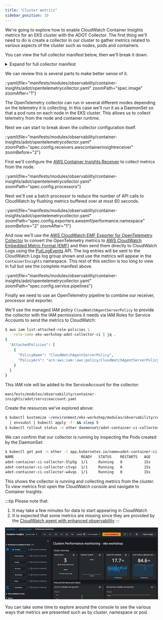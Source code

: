 ```yaml
---
title: "Cluster metrics"
sidebar_position: 10
---
```


We're going to explore how to enable CloudWatch Container Insights metrics for an EKS cluster with the ADOT Collector. The first thing we'll need to do is create a collector in our cluster to gather metrics related to various aspects of the cluster such as nodes, pods and containers.

You can view the full collector manifest below, then we'll break it down.

<details>
  <summary>Expand for full collector manifest</summary>

::yaml{file="manifests/modules/observability/container-insights/adot/opentelemetrycollector.yaml"}

</details>

We can review this is several parts to make better sense of it.

::yaml{file="manifests/modules/observability/container-insights/adot/opentelemetrycollector.yaml" zoomPath="spec.image" zoomAfter="1"}

The OpenTelemetry collector can run in several different modes depending on the telemetry it is collecting. In this case we'll run it as a DaemonSet so that a pod runs on each node in the EKS cluster. This allows us to collect telemetry from the node and container runtime.

Next we can start to break down the collector configuration itself.

::yaml{file="manifests/modules/observability/container-insights/adot/opentelemetrycollector.yaml" zoomPath="spec.config.receivers.awscontainerinsightreceiver" zoomBefore="2"}

First we'll configure the [AWS Container Insights Receiver](https://github.com/open-telemetry/opentelemetry-collector-contrib/blob/9da7fea0097b991b771e0999bc4cd930edb221e2/receiver/awscontainerinsightreceiver/README.md) to collect metrics from the node.

::yaml{file="manifests/modules/observability/container-insights/adot/opentelemetrycollector.yaml" zoomPath="spec.config.processors"}

Next we'll use a batch processor to reduce the number of API calls to CloudWatch by flushing metrics buffered over at most 60 seconds.

::yaml{file="manifests/modules/observability/container-insights/adot/opentelemetrycollector.yaml" zoomPath="spec.config.exporters.awsemf/performance.namespace" zoomBefore="2" zoomAfter="1"}

And now we'll use the [AWS CloudWatch EMF Exporter for OpenTelemetry Collector](https://github.com/open-telemetry/opentelemetry-collector-contrib/blob/main/exporter/awsemfexporter/README.md) to convert the OpenTelemetry metrics to [AWS CloudWatch Embedded Metric Format (EMF)](https://docs.aws.amazon.com/AmazonCloudWatch/latest/monitoring/CloudWatch_Embedded_Metric_Format_Specification.html) and then send them directly to CloudWatch Logs using the [PutLogEvents](https://docs.aws.amazon.com/AmazonCloudWatchLogs/latest/APIReference/API_PutLogEvents.html) API. The log entries will be sent to the CloudWatch Logs log group shown and use the metrics will appear in the `ContainerInsights` namespace. This rest of this section is too long to view in full but see the complete manifest above.

::yaml{file="manifests/modules/observability/container-insights/adot/opentelemetrycollector.yaml" zoomPath="spec.config.service.pipelines"}

Finally we need to use an OpenTelemetry pipeline to combine our receiver, processor and exporter.

We'll use the managed IAM policy `CloudWatchAgentServerPolicy` to provide the collector with the IAM permissions it needs via IAM Roles for Service Accounts to send the metrics to CloudWatch:

```bash
$ aws iam list-attached-role-policies \
  --role-name eks-workshop-adot-collector-ci | jq .
{
  "AttachedPolicies": [
    {
      "PolicyName": "CloudWatchAgentServerPolicy",
      "PolicyArn": "arn:aws:iam::aws:policy/CloudWatchAgentServerPolicy"
    }
  ]
}
```

This IAM role will be added to the ServiceAccount for the collector:

```file
manifests/modules/observability/container-insights/adot/serviceaccount.yaml
```

Create the resources we've explored above:

```bash
$ kubectl kustomize ~/environment/eks-workshop/modules/observability/container-insights/adot \
  | envsubst | kubectl apply -f- && sleep 5
$ kubectl rollout status -n other daemonset/adot-container-ci-collector --timeout=120s
```

We can confirm that our collector is running by inspecting the Pods created by the DaemonSet:

```bash hook=metrics
$ kubectl get pod -n other -l app.kubernetes.io/name=adot-container-ci-collector
NAME                               READY   STATUS    RESTARTS   AGE
adot-container-ci-collector-5lp5g  1/1     Running   0          15s
adot-container-ci-collector-ctvgs  1/1     Running   0          15s
adot-container-ci-collector-w4vqs  1/1     Running   0          15s
```

This shows the collector is running and collecting metrics from the cluster. To view metrics first open the CloudWatch console and navigate to Container Insights:

:::tip
Please note that:

1. It may take a few minutes for data to start appearing in CloudWatch
2. It is expected that some metrics are missing since they are provided by the [CloudWatch agent with enhanced observability](https://docs.aws.amazon.com/AmazonCloudWatch/latest/monitoring/Container-Insights-EKS-agent.html)
   :::

<ConsoleButton url="https://console.aws.amazon.com/cloudwatch/home#container-insights:performance/EKS:Cluster?~(query~(controls~(CW*3a*3aEKS.cluster~(~'eks-workshop)))~context~())" service="cloudwatch" label="Open CloudWatch console"/>

![ContainerInsightsConsole](./assets/container-insights-metrics-console.webp)

You can take some time to explore around the console to see the various ways that metrics are presented such as by cluster, namespace or pod.
